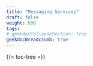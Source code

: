 ```yaml
---
title: "Messaging Services"
draft: false
weight: 500
tags:
# geekdocCollapseSection: true
geekdocBreadcrumb: true
---
```


{{< toc-tree >}}

